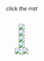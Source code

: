 <div align="center">
	<h6> click the rrat </h6>
	<a href="http://kyrie25.me">
		 <img src="https://user-images.githubusercontent.com/77577746/149508180-c75be0e3-1983-4592-9f1d-d58b64f055d4.gif" />
	</a>
</div>
<div align="center">
	<a href="https://discord.com/users/368399721494216706" >  
  		<img src="https://lanyard.kyrie25.me/api/368399721494216706?imgStyle=square"  />  
	</a>  
</div>
<div align="center">
	<a href="http://kyrie25.me" >  
  		<img src="https://readme-stats.kyrie25.me/api?username=kyrie25&include_all_commits=true&show_icons=true&count_private=true&custom_title=GitHub+Stats&theme=react" />  
	</a>
</div>
<div align="center">
	<a href="http://kyrie25.me" >  
  		<img src="https://readme-stats.kyrie25.me/api/wakatime?username=kyrie25&theme=react&layout=compact&range=last_7_days" />  
	</a>
</div>
<div align="center">
	<a href="https://hits.seeyoufarm.com">
		<img src="https://hits.seeyoufarm.com/api/count/incr/badge.svg?url=https%3A%2F%2Fgithub.com%2Fkyrie25&count_bg=%2357BDDA&title_bg=%23555555&icon=github.svg&icon_color=%23E7E7E7&title=rrat+counter&edge_flat=false"/>
	</a>
	<a href="https://ko-fi.com/kyrie25">
		<img src="https://img.shields.io/badge/Donate%20with-Kofi-red?logo=kofi"/>
	</a>
</div>
